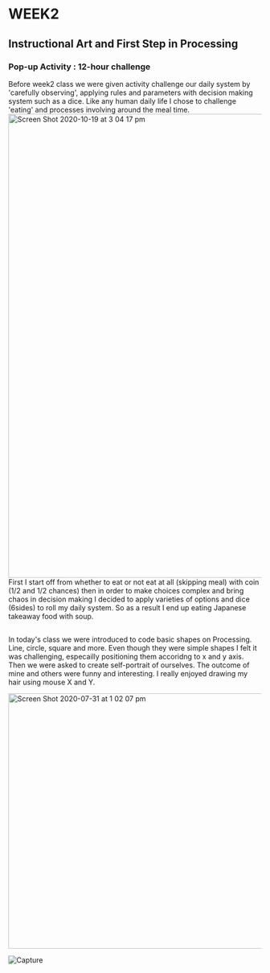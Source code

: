 # WEEK2
## Instructional Art and First Step in Processing

### Pop-up Activity : 12-hour challenge
Before week2 class we were given activity challenge our daily system by 'carefully observing', applying rules and parameters with decision making system such as a dice. Like any human daily life I chose to challenge 'eating' and processes involving around the meal time. 
<img width="923" alt="Screen Shot 2020-10-19 at 3 04 17 pm" src="https://user-images.githubusercontent.com/68723268/96400438-71a5af00-121c-11eb-91b4-2069eb390f2d.png">
First I start off from whether to eat or not eat at all (skipping meal) with coin (1/2 and 1/2 chances) then in order to make choices complex and bring chaos in decision making I decided to apply varieties of options and dice (6sides) to roll my daily system. So as a result I end up eating Japanese takeaway food with soup.
##
In today's class we were introduced to code basic shapes on Processing. Line, circle, square and more. Even though they were simple shapes I felt it was challenging, especailly positioning them accoridng to x and y axis. Then we were asked to create self-portrait of ourselves. The outcome of mine and others were funny and interesting. I really enjoyed drawing my hair using mouse X and Y.

<img width="508" alt="Screen Shot 2020-07-31 at 1 02 07 pm" src="https://user-images.githubusercontent.com/68723268/96401802-1c6b9c80-1220-11eb-8f99-5429cf3b3205.png">



![Capture](https://user-images.githubusercontent.com/68723268/90146203-1db5be80-ddc4-11ea-86b6-319f5f9d3e9a.JPG)
